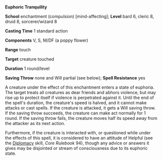  **Euphoric Tranquility**

**School** enchantment (compulsion) [mind-affecting]; **Level** bard 6, cleric 8, druid 8, sorcerer/wizard 8

**Casting Time** 1 standard action

**Components** V, S, M/DF (a poppy flower)

**Range** touch

**Target** creature touched

**Duration** 1 round/level

**Saving Throw** none and Will partial (see below); **Spell Resistance** yes

A creature under the effect of this enchantment enters a state of euphoria. The target treats all creatures as dear friends and abhors violence, but may rise up to protect itself if violence is perpetrated against it. Until the end of the spell's duration, the creature's speed is halved, and it cannot make attacks or cast spells. If the creature is attacked, it gets a Will saving throw. If the saving throw succeeds, the creature can make act normally for 1 round. If the saving throw fails, the creature moves half its speed away from the attacker as its next action.

Furthermore, if the creature is interacted with, or questioned while under the effects of this spell, it is considered to have an attitude of Helpful (see the [Diplomacy](../../skills/diplomacy.md#_diplomacy) skill, _Core Rulebook_ 94), though any advice or answers it gives may be disjointed or stream of consciousness due to its euphoric state.

